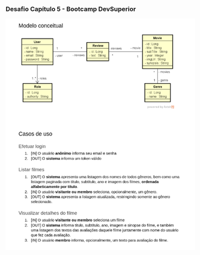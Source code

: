 ### Desafio Capítulo 5 - Bootcamp DevSuperior

![desafio](https://github.com/gustavodinniz/devsuperior-desafio-cap05/blob/master/img/img-desafio.png)

